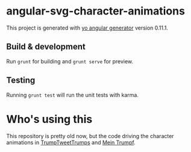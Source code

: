 # angular-svg-character-animations

This project is generated with [yo angular generator](https://github.com/yeoman/generator-angular)
version 0.11.1.

## Build & development

Run `grunt` for building and `grunt serve` for preview.

## Testing

Running `grunt test` will run the unit tests with karma.

# Who's using this
This repository is pretty old now, but the code driving the character animations in [TrumpTweetTrumps](https://trumptweettrumps.com/) and [Mein Trumpf](https://mein.trumpfgames.com/).

